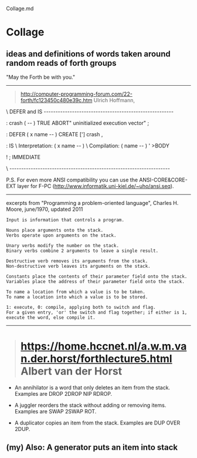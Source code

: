 Collage.md

# Collage

## ideas and definitions of words taken around random reads of forth groups

"May the Forth be with you."

---

> http://computer-programming-forum.com/22-forth/fc123450c480e39c.htm Ulrich Hoffmann,

\ DEFER and IS -------------------------------------------------------

: crash ( -- )  TRUE ABORT" uninitialized execution vector" ;

: DEFER ( x <spaces>name -- )
   CREATE  ['] crash ,

: IS \ Interpretation: ( x <spaces>name -- )
     \ Compilation:    ( <spaces>name -- )
  ' >BODY  

  ! ; IMMEDIATE

\ --------------------------------------------------------------------

P.S. For even more ANSI compatibility you can use the ANSI-CORE&CORE-EXT
layer for F-PC (http://www.informatik.uni-kiel.de/~uho/ansi.seq).

---
excerpts from "Programming a problem-oriented language", Charles H. Moore, june/1970, updated 2011

    Input is information that controls a program.
    
    Nouns place arguments onto the stack.
    Verbs operate upon arguments on the stack.

    Unary verbs modify the number on the stack.
    Binary verbs combine 2 arguments to leave a single result.

    Destructive verb removes its arguments from the stack.
    Non-destructive verb leaves its arguments on the stack.

    Constants place the contents of their parameter field onto the stack.
    Variables place the address of their parameter field onto the stack.
    
    To name a location from which a value is to be taken.
    To name a location into which a value is to be stored.

    1: execute, 0: compile, applying both to switch and flag. 
    For a given entry, 'or' the switch and flag together; if either is 1, execute the word, else compile it.


---
> # https://home.hccnet.nl/a.w.m.van.der.horst/forthlecture5.html Albert van der Horst

   - An annihilator is a word that only deletes an item from the stack.
Examples are DROP 2DROP NIP RDROP.

   - A juggler reorders the stack without adding or removing items.
Examples are SWAP 2SWAP ROT.

   - A duplicator copies an item from the stack.  Examples are DUP OVER
2DUP.

(my) Also: A generator puts an item into stack
---

